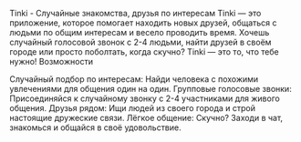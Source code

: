 Tinki - Случайные знакомства, друзья по интересам
Tinki — это приложение, которое помогает находить новых друзей, общаться с людьми по общим интересам и весело проводить время. Хочешь случайный голосовой звонок с 2-4 людьми, найти друзей в своём городе или просто поболтать, когда скучно? Tinki — это то, что тебе нужно!
Возможности

Случайный подбор по интересам: Найди человека с похожими увлечениями для общения один на один.
Групповые голосовые звонки: Присоединяйся к случайному звонку с 2-4 участниками для живого общения.
Друзья рядом: Ищи людей из своего города и строй настоящие дружеские связи.
Лёгкое общение: Скучно? Заходи в чат, знакомься и общайся в своё удовольствие.

